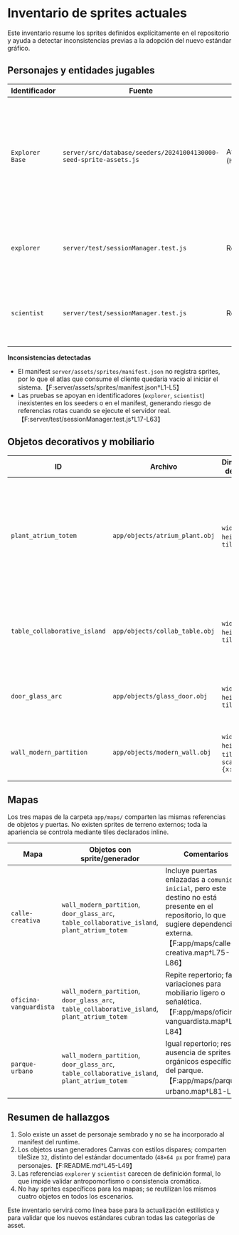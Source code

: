 # Inventario de sprites actuales

Este inventario resume los sprites definidos explícitamente en el repositorio y ayuda a detectar inconsistencias previas a la adopción del nuevo estándar gráfico.

## Personajes y entidades jugables

| Identificador | Fuente | Tipo | Observaciones |
| --- | --- | --- | --- |
| `Explorer Base` | `server/src/database/seeders/20241004130000-seed-sprite-assets.js` | Atlas remoto (`https://example.com/sprites/explorer.png`) | Único asset de personaje sembrado en base de datos. Metadatos incompletos: solo se declaran `theme` y `frames`, faltan proporciones exactas, direcciones o paleta. |
| `explorer` | `server/test/sessionManager.test.js` | Referencia de runtime | Usado en pruebas unitarias para jugadores pero no aparece en el manifest ni en los seeders. |
| `scientist` | `server/test/sessionManager.test.js` | Referencia de runtime | Igual que `explorer`, carece de definición de asset o metadatos asociados. |

**Inconsistencias detectadas**

- El manifest `server/assets/sprites/manifest.json` no registra sprites, por lo que el atlas que consume el cliente quedaría vacío al iniciar el sistema.【F:server/assets/sprites/manifest.json†L1-L5】
- Las pruebas se apoyan en identificadores (`explorer`, `scientist`) inexistentes en los seeders o en el manifest, generando riesgo de referencias rotas cuando se ejecute el servidor real.【F:server/test/sessionManager.test.js†L17-L63】

## Objetos decorativos y mobiliario

| ID | Archivo | Dimensiones declaradas | Paleta destacada | Notas |
| --- | --- | --- | --- | --- |
| `plant_atrium_totem` | `app/objects/atrium_plant.obj` | `width:1`, `height:2`, `tileSize:32` | Verdes (`#66BB6A`, `#43A047`, `#81C784`) con maceta café (`#6D4C41` – `#8D6E63`) y acento cálido (`rgba(255, 235, 59, 0.6)`) | Generador Canvas interno. Define ancla `{x:0.5,y:1}` sin volumen explícito. 【F:app/objects/atrium_plant.obj†L1-L60】 |
| `table_collaborative_island` | `app/objects/collab_table.obj` | `width:2`, `height:1`, `tileSize:32` | Maderas anaranjadas (`#FFE0B2`–`#FFB74D`), metales fríos (`#B0BEC5`–`#78909C`) | No registra capas auxiliares; iluminación especular simplificada. 【F:app/objects/collab_table.obj†L1-L75】 |
| `door_glass_arc` | `app/objects/glass_door.obj` | `width:1`, `height:2`, `tileSize:32` | Estructura gris oscura (`#212121`–`#484848`), vidrio cian translúcido | Sin capas auxiliares; requiere definir volumen para colisiones verticales. 【F:app/objects/glass_door.obj†L1-L89】 |
| `wall_modern_partition` | `app/objects/modern_wall.obj` | `width:1`, `height:1`, `tileSize:32`, `scale:{x:2,y:1.1}` | Azules grisáceos (`#37474F`, `#90A4AE`) con luces puntuales | Registra sombra auxiliar y ajusta volumen vía `helpers.setVolume`. 【F:app/objects/modern_wall.obj†L1-L74】 |

## Mapas

Los tres mapas de la carpeta `app/maps/` comparten las mismas referencias de objetos y puertas. No existen sprites de terreno externos; toda la apariencia se controla mediante tiles declarados inline.

| Mapa | Objetos con sprite/generador | Comentarios |
| --- | --- | --- |
| `calle-creativa` | `wall_modern_partition`, `door_glass_arc`, `table_collaborative_island`, `plant_atrium_totem` | Incluye puertas enlazadas a `comunidad-inicial`, pero este destino no está presente en el repositorio, lo que sugiere dependencia externa. 【F:app/maps/calle-creativa.map†L75-L86】 |
| `oficina-vanguardista` | `wall_modern_partition`, `door_glass_arc`, `table_collaborative_island`, `plant_atrium_totem` | Repite repertorio; faltan variaciones para mobiliario ligero o señalética. 【F:app/maps/oficina-vanguardista.map†L75-L84】 |
| `parque-urbano` | `wall_modern_partition`, `door_glass_arc`, `table_collaborative_island`, `plant_atrium_totem` | Igual repertorio; resalta ausencia de sprites orgánicos específicos del parque. 【F:app/maps/parque-urbano.map†L81-L90】 |

## Resumen de hallazgos

1. Solo existe un asset de personaje sembrado y no se ha incorporado al manifest del runtime.
2. Los objetos usan generadores Canvas con estilos dispares; comparten tileSize `32`, distinto del estándar documentado (`48×64 px` por frame) para personajes.【F:README.md†L45-L49】
3. Las referencias `explorer` y `scientist` carecen de definición formal, lo que impide validar antropomorfismo o consistencia cromática.
4. No hay sprites específicos para los mapas; se reutilizan los mismos cuatro objetos en todos los escenarios.

Este inventario servirá como línea base para la actualización estilística y para validar que los nuevos estándares cubran todas las categorías de asset.
